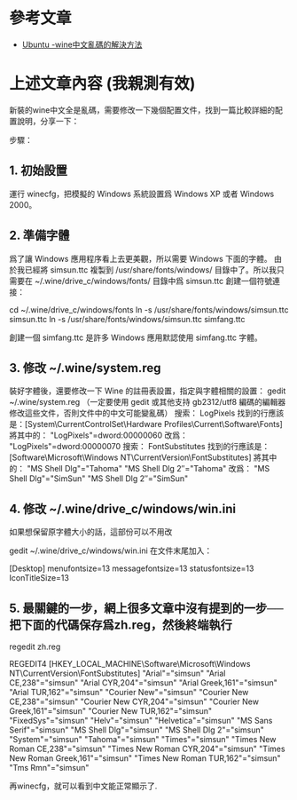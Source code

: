 # 參考文章
- [Ubuntu -wine中文亂碼的解決方法](https://www.twblogs.net/a/5e53304ebd9eee2117c39cff)

# 上述文章內容 (我親測有效)

新裝的wine中文全是亂碼，需要修改一下幾個配置文件，找到一篇比較詳細的配置說明，分享一下：

步驟： 
## 1. 初始設置
運行 winecfg，把模擬的 Windows 系統設置爲 Windows XP 或者 Windows 2000。
## 2. 準備字體
爲了讓 Windows 應用程序看上去更美觀，所以需要 Windows 下面的字體。
由於我已經將 simsun.ttc 複製到 /usr/share/fonts/windows/ 目錄中了。所以我只需要在 ~/.wine/drive_c/windows/fonts/ 目錄中爲 simsun.ttc 創建一個符號連接：

cd ~/.wine/drive_c/windows/fonts
ln -s /usr/share/fonts/windows/simsun.ttc simsun.ttc
ln -s /usr/share/fonts/windows/simsun.ttc simfang.ttc

創建一個 simfang.ttc 是許多 Windows 應用默認使用 simfang.ttc 字體。
## 3. 修改 ~/.wine/system.reg
裝好字體後，還要修改一下 Wine 的註冊表設置，指定與字體相關的設置：
gedit ~/.wine/system.reg
（一定要使用 gedit 或其他支持 gb2312/utf8 編碼的編輯器修改這些文件，否則文件中的中文可能變亂碼）
搜索： LogPixels
找到的行應該是：[System\\CurrentControlSet\\Hardware Profiles\\Current\\Software\\Fonts]
將其中的：
"LogPixels"=dword:00000060
改爲：
"LogPixels"=dword:00000070
搜索： FontSubstitutes
找到的行應該是：[Software\\Microsoft\\Windows NT\\CurrentVersion\\FontSubstitutes]
將其中的：
"MS Shell Dlg"="Tahoma"
"MS Shell Dlg 2″="Tahoma"
改爲：
"MS Shell Dlg"="SimSun"
"MS Shell Dlg 2″="SimSun"
## 4. 修改 ~/.wine/drive_c/windows/win.ini
如果想保留原字體大小的話，這部份可以不用改

gedit ~/.wine/drive_c/windows/win.ini
在文件末尾加入：

[Desktop]
menufontsize=13
messagefontsize=13
statusfontsize=13
IconTitleSize=13

## 5. 最關鍵的一步，網上很多文章中沒有提到的一步──把下面的代碼保存爲zh.reg，然後終端執行
regedit zh.reg

REGEDIT4
[HKEY_LOCAL_MACHINE\Software\Microsoft\Windows NT\CurrentVersion\FontSubstitutes]
"Arial"="simsun"
"Arial CE,238"="simsun"
"Arial CYR,204"="simsun"
"Arial Greek,161"="simsun"
"Arial TUR,162"="simsun"
"Courier New"="simsun"
"Courier New CE,238"="simsun"
"Courier New CYR,204"="simsun"
"Courier New Greek,161"="simsun"
"Courier New TUR,162"="simsun"
"FixedSys"="simsun"
"Helv"="simsun"
"Helvetica"="simsun"
"MS Sans Serif"="simsun"
"MS Shell Dlg"="simsun"
"MS Shell Dlg 2"="simsun"
"System"="simsun"
"Tahoma"="simsun"
"Times"="simsun"
"Times New Roman CE,238"="simsun"
"Times New Roman CYR,204"="simsun"
"Times New Roman Greek,161"="simsun"
"Times New Roman TUR,162"="simsun"
"Tms Rmn"="simsun"

再winecfg，就可以看到中文能正常顯示了.
